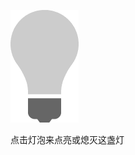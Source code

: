 <!DOCTYPE html>
<html>
<body>
<script>
function changeImage()
{
x=document.getElementById("demo");
element=document.getElementById('myimage')
if (element.src.match("bulbon"))
  {

	x.innerHTML="灯泡已熄灭   "+new Date();
  element.src="/dp/i/eg_bulboff.gif";
	
  }
else
  {
x.innerHTML="灯泡已点亮   "+new Date();
  element.src="/dp/i/eg_bulbon.gif";
	
  }
}
</script>

<img id="myimage" onclick="changeImage()" src="/dp/i/eg_bulboff.gif">

<p id="demo">点击灯泡来点亮或熄灭这盏灯</p>

</body>
</html>

